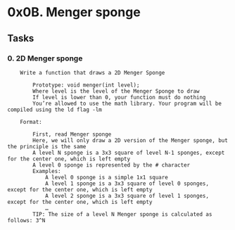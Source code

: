 # 0x0B. Menger sponge

## Tasks
### 0. 2D Menger sponge


        Write a function that draws a 2D Menger Sponge

            Prototype: void menger(int level);
            Where level is the level of the Menger Sponge to draw
            If level is lower than 0, your function must do nothing
            You’re allowed to use the math library. Your program will be compiled using the ld flag -lm

        Format:

            First, read Menger sponge
            Here, we will only draw a 2D version of the Menger sponge, but the principle is the same
            A level N sponge is a 3x3 square of level N-1 sponges, except for the center one, which is left empty
            A level 0 sponge is represented by the # character
            Examples:
                A level 0 sponge is a simple 1x1 square
                A level 1 sponge is a 3x3 square of level 0 sponges, except for the center one, which is left empty
                A level 2 sponge is a 3x3 square of level 1 sponges, except for the center one, which is left empty
                …
            TIP: The size of a level N Menger sponge is calculated as follows: 3^N
